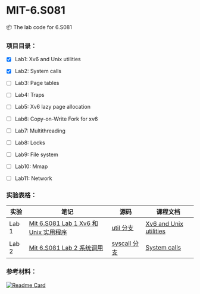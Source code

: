 # MIT-6.S081

📦 The lab code for 6.S081



### 项目目录：

- [x] Lab1: Xv6 and Unix utilities

- [x] Lab2: System calls

- [ ] Lab3: Page tables

- [ ] Lab4: Traps

- [ ] Lab5: Xv6 lazy page allocation

- [ ] Lab6: Copy-on-Write Fork for xv6

- [ ] Lab7: Multithreading

- [ ] Lab8: Locks

- [ ] Lab9: File system

- [ ] Lab10: Mmap

- [ ] Lab11: Network



### 实验表格：

| 实验  | 笔记                                                         | 源码                                                         | 课程文档                                                     |
| ----- | ------------------------------------------------------------ | ------------------------------------------------------------ | ------------------------------------------------------------ |
| Lab 1 | [Mit 6.S081 Lab 1 Xv6 和 Unix 实用程序](http://yzhe819.wiki/posts/mit-6.s081-lab-1/) | [util 分支](https://github.com/yzhe819/MIT-6.S081/tree/util) | [Xv6 and Unix utilities](https://pdos.csail.mit.edu/6.S081/2020/labs/util.html) |
| Lab 2 | [Mit 6.S081 Lab 2 系统调用](http://yzhe819.wiki/posts/mit-6.s081.lab-2/) | [syscall 分支](https://github.com/yzhe819/MIT-6.S081/tree/syscall) | [System calls](https://pdos.csail.mit.edu/6.828/2020/labs/syscall.html) |



### 参考材料：

[![Readme Card](https://github-readme-stats.vercel.app/api/pin/?username=duguosheng&repo=6.S081-All-in-one)](https://github.com/duguosheng/6.S081-All-in-one)
